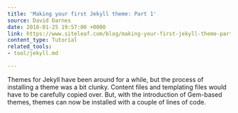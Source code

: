 ```yaml
---
title: 'Making your first Jekyll theme: Part 1'
source: David Darnes
date: 2018-01-25 19:57:00 +0000
link: https://www.siteleaf.com/blog/making-your-first-jekyll-theme-part-1/
content_type: Tutorial
related_tools:
- tool/jekyll.md

---
```

Themes for Jekyll have been around for a while, but the process of installing a theme was a bit clunky. Content files and templating files would have to be carefully copied over. But, with the introduction of Gem-based themes, themes can now be installed with a couple of lines of code.





